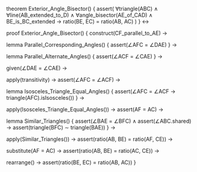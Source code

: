 theorem Exterior_Angle_Bisector() {
  assert(
    ∀triangle(ABC) ∧
    ∀line(AB_extended_to_D) ∧
    ∀angle_bisector(AE_of_CAD) ∧
    BE_is_BC_extended →
    ratio(BE, EC) = ratio(AB, AC)
  )
} ↔

proof Exterior_Angle_Bisector() {
  construct(CF_parallel_to_AE) →
  
  lemma Parallel_Corresponding_Angles() {
    assert(∠AFC = ∠DAE)
  } →
  
  lemma Parallel_Alternate_Angles() {
    assert(∠ACF = ∠CAE)
  } →
  
  given(∠DAE = ∠CAE) →
  
  apply(transitivity) →
  assert(∠AFC = ∠ACF) →
  
  lemma Isosceles_Triangle_Equal_Angles() {
    assert(∠AFC = ∠ACF → triangle(AFC).isIsosceles())
  } →
  
  apply(Isosceles_Triangle_Equal_Angles()) →
  assert(AF = AC) →
  
  lemma Similar_Triangles() {
    assert(∠BAE = ∠BFC) ∧
    assert(∠ABC.shared) →
    assert(triangle(BFC) ∼ triangle(BAE))
  } →
  
  apply(Similar_Triangles()) →
  assert(ratio(AB, BE) = ratio(AF, CE)) →
  
  substitute(AF = AC) →
  assert(ratio(AB, BE) = ratio(AC, CE)) →
  
  rearrange() →
  assert(ratio(BE, EC) = ratio(AB, AC))
}